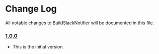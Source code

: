 # Change Log
All notable changes to BuildSlackNotifier will be documented in this file.

### [1.0.0](https://github.com/xmartlabs/BuildSlackNotifier/releases/tag/1.0.0)
<!-- Released on 2017-03-08. -->

* This is the initial version.

[xmartlabs]: https://xmartlabs.com
